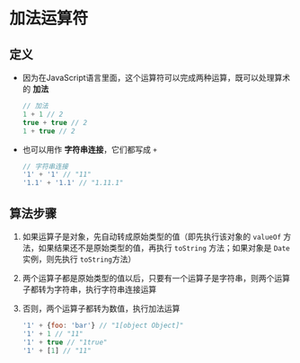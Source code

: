 # 加法运算符

## 定义

+ 因为在JavaScript语言里面，这个运算符可以完成两种运算，既可以处理算术的 **加法**

    ```js
    // 加法
    1 + 1 // 2
    true + true // 2
    1 + true // 2
    ```

+ 也可以用作 **字符串连接**，它们都写成 `+`

    ```js
    // 字符串连接
    '1' + '1' // "11"
    '1.1' + '1.1' // "1.11.1"
    ```

## 算法步骤

1. 如果运算子是对象，先自动转成原始类型的值（即先执行该对象的 `valueOf` 方法，如果结果还不是原始类型的值，再执行 `toString` 方法；如果对象是 `Date` 实例，则先执行 `toString`方法）

2. 两个运算子都是原始类型的值以后，只要有一个运算子是字符串，则两个运算子都转为字符串，执行字符串连接运算

3. 否则，两个运算子都转为数值，执行加法运算

    ```js
    '1' + {foo: 'bar'} // "1[object Object]"
    '1' + 1 // "11"
    '1' + true // "1true"
    '1' + [1] // "11"
    ```

